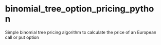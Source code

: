 # binomial_tree_option_pricing_python
Simple binomial tree pricing algorithm to calculate the price of an European call or put option
